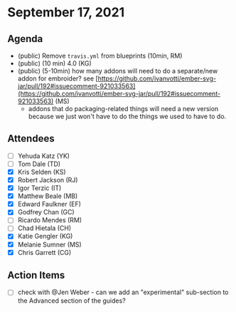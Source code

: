 # September 17, 2021

## Agenda

- (public) Remove `travis.yml` from blueprints (10min, RM)
- (public) (10 min) 4.0 (KG)
- (public) (5-10min) how many addons will need to do a separate/new addon for embroider? see [https://github.com/ivanvotti/ember-svg-jar/pull/192#issuecomment-921033563](https://github.com/ivanvotti/ember-svg-jar/pull/192#issuecomment-921033563) (MS)
    - addons that do packaging-related things will need a new version because we just won't have to do the things we used to have to do.

## Attendees

- [ ]  Yehuda Katz (YK)
- [ ]  Tom Dale (TD)
- [x]  Kris Selden (KS)
- [x]  Robert Jackson (RJ)
- [x]  Igor Terzic (IT)
- [x]  Matthew Beale (MB)
- [x]  Edward Faulkner (EF)
- [x]  Godfrey Chan (GC)
- [ ]  Ricardo Mendes (RM)
- [ ]  Chad Hietala (CH)
- [x]  Katie Gengler (KG)
- [x]  Melanie Sumner (MS)
- [x]  Chris Garrett (CG)

## Action Items

- [ ]  check with @Jen Weber - can we add an "experimental" sub-section to the Advanced section of the guides?